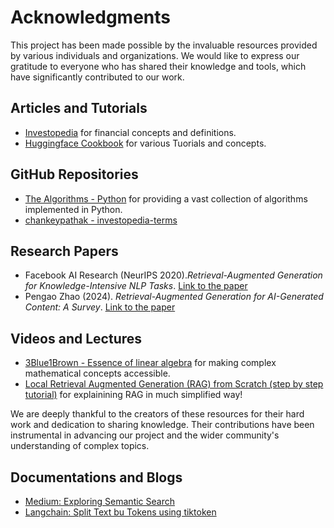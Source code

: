 # Acknowledgments

This project has been made possible by the invaluable resources provided by various individuals and organizations. We would like to express our gratitude to everyone who has shared their knowledge and tools, which have significantly contributed to our work.

## Articles and Tutorials

- [Investopedia](https://www.investopedia.com) for financial concepts and definitions.
- [Huggingface Cookbook](https://huggingface.co/learn/cookbook/en/index) for various Tuorials and concepts.


## GitHub Repositories

- [The Algorithms - Python](https://github.com/TheAlgorithms/Python) for providing a vast collection of algorithms implemented in Python.
- [chankeypathak - investopedia-terms](https://github.com/chankeypathak/investopedia-terms)

## Research Papers

- Facebook AI Research (NeurIPS 2020).*Retrieval-Augmented Generation for Knowledge-Intensive NLP Tasks*. [Link to the paper](https://arxiv.org/pdf/2005.11401.pdf)
- Pengao Zhao (2024). *Retrieval-Augmented Generation for AI-Generated Content: A Survey*. [Link to the paper](https://arxiv.org/pdf/2402.19473v1.pdf)

## Videos and Lectures

- [3Blue1Brown - Essence of linear algebra](https://www.youtube.com/playlist?list=PLZHQObOWTQDPD3MizzM2xVFitgF8hE_ab) for making complex mathematical concepts accessible.
- [Local Retrieval Augmented Generation (RAG) from Scratch (step by step tutorial)](https://www.youtube.com/watch?v=qN_2fnOPY-M&t=1s) for explainining RAG in much simplified way!

We are deeply thankful to the creators of these resources for their hard work and dedication to sharing knowledge. Their contributions have been instrumental in advancing our project and the wider community's understanding of complex topics.

## Documentations and Blogs
 - [Medium: Exploring Semantic Search](https://pub.towardsai.net/advanced-rag-05-exploring-semantic-chunking-97c12af20a4d)
 - [Langchain: Split Text bu Tokens using tiktoken](https://python.langchain.com/docs/modules/data_connection/document_transformers/split_by_token#tiktoken)

